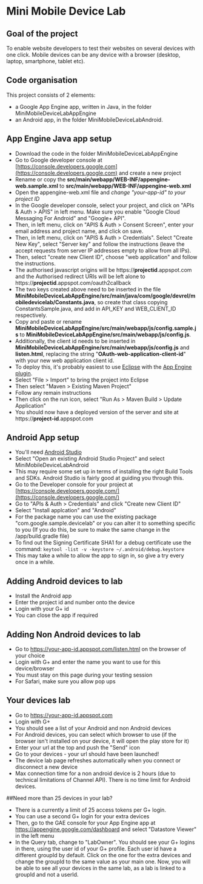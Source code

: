 Mini Mobile Device Lab
======================

## Goal of the project

To enable website developers to test their websites on several devices with one click.
Mobile devices can be any device with a browser (desktop, laptop, smartphone, tablet etc).

## Code organisation

This project consists of 2 elements:
- a Google App Engine app, written in Java, in the folder MiniMobileDeviceLabAppEngine
- an Android app, in the folder MiniMobileDeviceLabAndroid. 

## App Engine Java app setup

- Download the code in the folder MiniMobileDeviceLabAppEngine
- Go to Google developer console at [https://console.developers.google.com](https://console.developers.google.com) and create a new project
- Rename or copy the **src/main/webapp/WEB-INF/appengine-web.sample.xml** to **src/main/webapp/WEB-INF/appengine-web.xml**
- Open the appengine-web.xml file and *change "your-app-id" to your project ID*
- In the Google developer console, select your project, and click on "APIs & Auth > APIS" in left menu. Make sure you enable "Google Cloud Messaging For Android" and "Google+ API".
- Then, in left menu, click on "APIS & Auth > Consent Screen", enter your email address and project name, and click on save.
- Then, in left menu, click on "APIS & Auth > Credentials". Select "Create New Key", select "Server key" and follow the instructions (leave the accept requests from server IP addresses empty to allow from all IPs). 
- Then, select "create new Client ID", choose "web application" and follow the instructions.
- The authorised javascript origins will be https://**projectid**.appspot.com and the Authorised redirect URIs will be left alone to https://**projectid**.appspot.com/oauth2callback
- The two keys created above need to be inserted in the file **MiniMobileDeviceLabAppEngine/src/main/java/com/google/devrel/mobiledevicelab/Constants.java**, so create that class copying ConstantsSample.java, and add in API_KEY and WEB_CLIENT_ID respectively.
- Copy and paste or rename **MiniMobileDeviceLabAppEngine/src/main/webapp/js/config.sample.js** to **MiniMobileDeviceLabAppEngine/src/main/webapp/js/config.js**.
- Additionally, the client id needs to be inserted in **MiniMobileDeviceLabAppEngine/src/main/webapp/js/config.js** and **listen.html**, replacing the string "**OAuth-web-application-client-id**" with your new web application client id.
- To deploy this, it's probably easiest to use [Eclipse](https://www.eclipse.org/) with the [App Engine plugin](https://cloud.google.com/appengine/docs/java/tools/eclipse).
- Select "File > Import" to bring the project into Eclipse
- Then select "Maven > Existing Maven Project"
- Follow any remain instructions
- Then click on the run icon, select "Run As > Maven Build > Update Application"
- You should now have a deployed version of the server and site at https://**project-id**.appspot.com


## Android App setup
- You'll need [Android Studio](https://developer.android.com/sdk/index.html)
- Select "Open an existing Android Studio Project" and select MiniMobileDeviceLabAndroid
- This may require some set up in terms of installing the right Build Tools and SDKs. Android Studio is fairly good at guiding you through this.
- Go to the Developer console for your project at [https://console.developers.google.com/](https://console.developers.google.com/)
- Go to "APIs & Auth > Credentials" and click "Create new Client ID"
- Select "Install applcation" and "Android"
- For the package name you can use the existing package "com.google.sample.devicelab" or you can alter it to something specific to you (If you do this, be sure to make the same change in the /app/build.gradle file)
- To find out the Signing Certificate SHA1 for a debug certificate use the command: `keytool -list -v -keystore ~/.android/debug.keystore`
- This may take a while to allow the app to sign in, so give a try every once in a while.

## Adding Android devices to lab
- Install the Android app
- Enter the project id and number onto the device
- Login with your G+ id
- You can close the app if required

## Adding Non Android devices to lab
- Go to https://your-app-id.appspot.com/listen.html on the browser of your choice
- Login with G+ and enter the name you want to use for this device/browser
- You must stay on this page during your testing session
- For Safari, make sure you allow pop ups

## Your devices lab
- Go to https://your-app-id.appspot.com
- Login with G+
- You should see a list of your Android and non Android devices
- For Android devices, you can select which browser to use (if the browser isn't installed on your device, it will open the play store for it)
- Enter your url at the top and push the "Send" icon
- Go to your devices - your url should have been launched!
- The device lab page refreshes automatically when you connect or disconnect a new device
- Max connection time for a non android device is 2 hours (due to technical limitations of Channel API). There is no time limit for Android devices.

##Need more than 25 devices in your lab?
- There is a currently a limit of 25 access tokens per G+ login.
- You can use a second G+ login for your extra devices
- Then, go to the GAE console for your App Engine app at https://appengine.google.com/dashboard and select "Datastore Viewer" in the left menu
- In the Query tab, change to "LabOwner". You should see your G+ logins in there, using the user id of your G+ profile. Each user id have a different groupId by default. Click on the one for the extra devices and change the groupId to the same value as your main one. Now, you will be able to see all your devices in the same lab, as a lab is linked to a groupId and not a userId.

